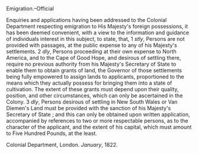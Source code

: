 Emigration.–OfficialEnquiries and applications having been addressed to the Colonial Department respecting emigration to His Majesty's foreign possessions, it has been deemed convenient, with a view to the information and guidance of individuals interest in this subject, to state, that, 1 *stly*, Persons are not provided with passages, at the public expense to any of his Majesty's settlements. 2 *dly*, Persons proceeding at their own expense to North America, and to the Cape of Good Hope, and desirous of settling there, require no previous authority from his Majesty's Secretary of State to enable them to obtain grants of land, the Governor of those settlements being fully empowered to assign lands to applicants, proportioned to the means which they actually possess for bringing them into a state of cultivation. The extent of these grants must depend upon their quality, position, and other circumstances, which can only be ascertained in the Colony. 3 *dly*, Persons desirous of settling in New South Wales or Van Diemen's Land must be provided with the sanction of his Majesty's Secretary of State ; and this can only be obtained upon written application, accompanied by references to two or more respectable persons, as to the character of the applicant, and the extent of his capital, which must amount to Five Hundred Pounds, at the least.Colonial Department, London. *January*, 1822.